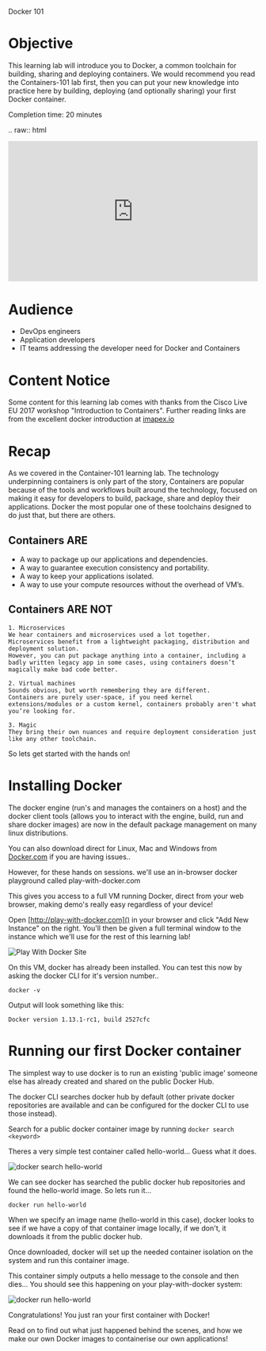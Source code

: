 Docker 101

# Objective

This learning lab will introduce you to Docker, a common toolchain for building, sharing and deploying containers. We would recommend you read the Containers-101 lab first, then you can put your new knowledge into practice here by building, deploying (and optionally sharing) your first Docker container.

Completion time: 20 minutes

.. raw:: html

   <div style="position: relative; padding-bottom: 56.25%; height: 0; overflow: hidden; max-width: 100%; height: auto;">
       <iframe src="https://www.youtube.com/embed/X5Dv3SFBWrg" frameborder="0" allowfullscreen style="position: absolute; top: 0; left: 0; width: 100%; height: 100%;"></iframe>
   </div>



# Audience

* DevOps engineers
* Application developers
* IT teams addressing the developer need for Docker and Containers

# Content Notice

Some content for this learning lab comes with thanks from the Cisco Live EU 2017 workshop "Introduction to Containers".
Further reading links are from the excellent docker introduction at [imapex.io](https://github.com/imapex-training/mod_adv_docker/blob/master/README.md)

# Recap
As we covered in the Container-101 learning lab. The technology underpinning containers is only part of the story, Containers are popular because of the tools and workflows built around the technology, focused on making it easy for developers to build, package, share and deploy their applications. Docker the most popular one of these toolchains designed to do just that, but there are others.

## Containers ARE
* A way to package up our applications and dependencies.
* A way to guarantee execution consistency and portability.
* A way to keep your applications isolated.
* A way to use your compute resources without the overhead of VM’s.

## Containers ARE NOT

    1. Microservices
    We hear containers and microservices used a lot together.
    Microservices benefit from a lightweight packaging, distribution and deployment solution.
    However, you can put package anything into a container, including a badly written legacy app in some cases, using containers doesn’t magically make bad code better.

    2. Virtual machines
    Sounds obvious, but worth remembering they are different.
    Containers are purely user-space, if you need kernel extensions/modules or a custom kernel, containers probably aren't what you’re looking for.

    3. Magic
    They bring their own nuances and require deployment consideration just like any other toolchain.

So lets get started with the hands on!

# Installing Docker
The docker engine (run's and manages the containers on a host) and the docker client tools (allows you to interact with the engine, build, run and share docker images) are now in the default package management on many linux distributions.

You can also download direct for Linux, Mac and Windows from [Docker.com](http://www.docker.com) if you are having issues..


However, for these hands on sessions. we'll use an in-browser docker playground called play-with-docker.com

This gives you access to a full VM running Docker, direct from your web browser, making demo's really easy regardless of your device!

Open [http://play-with-docker.com]() in your browser and click "Add New Instance" on the right. You'll then be given a full terminal window to the instance which we'll use for the rest of this learning lab!

![Play With Docker Site](/posts/files/docker-101/assets/images/playwithdocker1.png)

On this VM, docker has already been installed. You can test this now by asking the docker CLI for it's version number..

```
docker -v
```

Output will look something like this:
```
Docker version 1.13.1-rc1, build 2527cfc
```

# Running our first Docker container

The simplest way to use docker is to run an existing 'public image' someone else has already created and shared on the public Docker Hub.

The docker CLI searches docker hub by default (other private docker repositories are available and can be configured for the docker CLI to use those instead).

Search for a public docker container image by running `docker search <keyword>`

Theres a very simple test container called hello-world... Guess what it does.

![docker search hello-world](/posts/files/docker-101/assets/images/dockersearch.png)

We can see docker has searched the public docker hub repositories and found the hello-world image. So lets run it...

```
docker run hello-world
```

When we specify an image name (hello-world in this case), docker looks to see if we have a copy of that container image locally, if we don't, it downloads it from the public docker hub.

Once downloaded, docker will set up the needed container isolation on the system and run this container image.

This container simply outputs a hello message to the console and then dies... You should see this happening on your play-with-docker system:

![docker run hello-world](/posts/files/docker-101/assets/images/dockerrun1.png)

Congratulations! You just ran your first container with Docker!

Read on to find out what just happened behind the scenes, and how we make our own Docker images to containerise our own applications!
